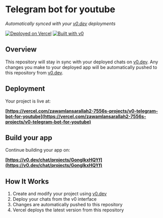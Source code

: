 # Telegram bot for youtube

*Automatically synced with your [v0.dev](https://v0.dev) deployments*

[![Deployed on Vercel](https://img.shields.io/badge/Deployed%20on-Vercel-black?style=for-the-badge&logo=vercel)](https://vercel.com/zawamlansarallah2-7556s-projects/v0-telegram-bot-for-youtube)
[![Built with v0](https://img.shields.io/badge/Built%20with-v0.dev-black?style=for-the-badge)](https://v0.dev/chat/projects/GongIkxHQYf)

## Overview

This repository will stay in sync with your deployed chats on [v0.dev](https://v0.dev).
Any changes you make to your deployed app will be automatically pushed to this repository from [v0.dev](https://v0.dev).

## Deployment

Your project is live at:

**[https://vercel.com/zawamlansarallah2-7556s-projects/v0-telegram-bot-for-youtube](https://vercel.com/zawamlansarallah2-7556s-projects/v0-telegram-bot-for-youtube)**

## Build your app

Continue building your app on:

**[https://v0.dev/chat/projects/GongIkxHQYf](https://v0.dev/chat/projects/GongIkxHQYf)**

## How It Works

1. Create and modify your project using [v0.dev](https://v0.dev)
2. Deploy your chats from the v0 interface
3. Changes are automatically pushed to this repository
4. Vercel deploys the latest version from this repository
